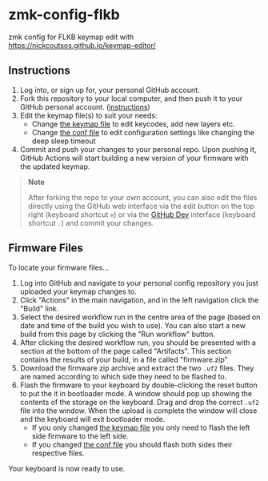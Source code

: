 # zmk-config-flkb
zmk config for FLKB
keymap edit with https://nickcoutsos.github.io/keymap-editor/

## Instructions

1. Log into, or sign up for, your personal GitHub account.
2. Fork this repository to your local computer, and then push it to your GitHub personal account. ([instructions](https://docs.github.com/en/get-started/quickstart/fork-a-repo))
3. Edit the keymap file(s) to suit your needs:
    - Change [the keymap file](/config/corneish_zen.keymap) to edit keycodes, add new layers etc.
    - Change [the conf file](/config/corneish_zen.conf) to edit configuration settings like changing the deep sleep timeout
4. Commit and push your changes to your personal repo. Upon pushing it, GitHub Actions will start building a new version of your firmware with the updated keymap.

> **Note**
> 
> After forking the repo to your own account, you can also edit the files directly using the GitHub web interface via the edit button on the top right (keyboard shortcut `e`) or via the [GitHub Dev](https://github.com/github/dev) interface (keyboard shortcut `.`) and commit your changes.

## Firmware Files

To locate your firmware files...

1. Log into GitHub and navigate to your personal config repository you just uploaded your keymap changes to.
2. Click "Actions" in the main navigation, and in the left navigation click the "Build" link.
3. Select the desired workflow run in the centre area of the page (based on date and time of the build you wish to use). You can also start a new build from this page by clicking the "Run workflow" button.
4. After clicking the desired workflow run, you should be presented with a section at the bottom of the page called "Artifacts". This section contains the results of your build, in a file called "firmware.zip"
5. Download the firmware zip archive and extract the two `.uf2` files. They are named according to which side they need to be flashed to.
6. Flash the firmware to your keyboard by double-clicking the reset button to put the it in bootloader mode. A window should pop up showing the contents of the storage on the keyboard. Drag and drop the correct `.uf2` file into the window. When the upload is complete the window will close and the keyboard will exit bootloader mode.
    - If you only changed [the keymap file](/config/corneish_zen.keymap) you only need to flash the left side firmware to the left side.
    - If you changed [the conf file](/config/corneish_zen.conf) you should flash both sides their respective files.

Your keyboard is now ready to use.
